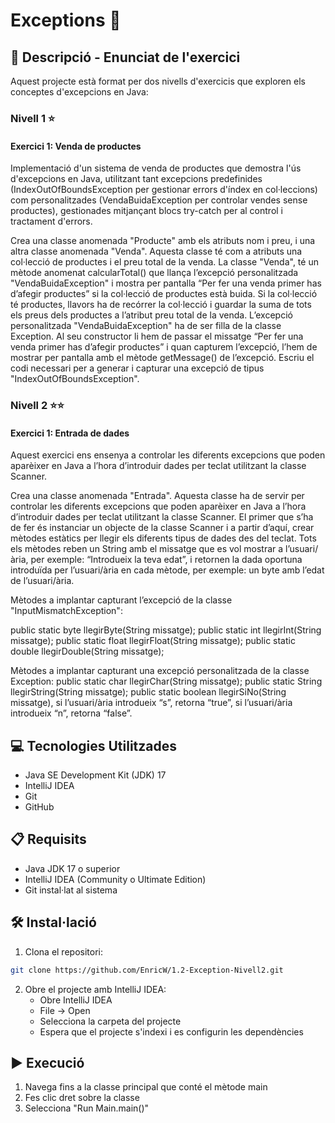 # Exceptions 🎯

## 📄 Descripció - Enunciat de l'exercici

Aquest projecte està format per dos nivells d'exercicis que exploren els conceptes d'excepcions en Java:

### Nivell 1 ⭐
#### Exercici 1: Venda de productes
Implementació d'un sistema de venda de productes que demostra l'ús d'excepcions en Java, utilitzant tant excepcions predefinides (IndexOutOfBoundsException per gestionar errors d'índex en col·leccions) com personalitzades (VendaBuidaException per controlar vendes sense productes), gestionades mitjançant blocs try-catch per al control i tractament d'errors.

Crea una classe anomenada "Producte" amb els atributs nom i preu, i una altra classe anomenada "Venda". Aquesta classe té com a atributs una col·lecció de productes i el preu total de la venda. La classe "Venda", té un mètode anomenat calcularTotal() que llança l’excepció personalitzada "VendaBuidaException" i mostra per pantalla “Per fer una venda primer has d’afegir productes” si la col·lecció de productes està buida. Si la col·lecció té productes, llavors ha de recórrer la col·lecció i guardar la suma de tots els preus dels productes a l’atribut preu total de la venda. L’excepció personalitzada "VendaBuidaException" ha de ser filla de la classe Exception. Al seu constructor li hem de passar el missatge  “Per fer una venda primer has d’afegir productes” i quan capturem l’excepció, l’hem de mostrar per pantalla amb el mètode getMessage() de l’excepció. Escriu el codi necessari per a generar i capturar una excepció de tipus "IndexOutOfBoundsException".

### Nivell 2 ⭐⭐
#### Exercici 1: Entrada de dades
Aquest exercici ens ensenya a controlar les diferents excepcions que poden aparèixer en Java a l’hora d’introduir dades per teclat utilitzant la classe Scanner.

Crea una classe anomenada "Entrada". Aquesta classe ha de servir per controlar les diferents excepcions que poden aparèixer en Java a l’hora d’introduir dades per teclat utilitzant la classe Scanner. El primer que s’ha de fer és instanciar un objecte de la classe Scanner i a partir d’aquí, crear mètodes estàtics per llegir els diferents tipus de dades des del teclat. Tots els mètodes reben un String amb el missatge que es vol mostrar a l’usuari/ària, per exemple: “Introdueix la teva edat”, i retornen la dada oportuna introduïda per l’usuari/ària en cada mètode, per exemple: un byte amb l’edat de l’usuari/ària.

Mètodes a implantar capturant l’excepció de la classe "InputMismatchException":

public static byte llegirByte(String missatge);
public static int llegirInt(String missatge);
public static float llegirFloat(String missatge);
public static double llegirDouble(String missatge);

Mètodes a implantar capturant una excepció personalitzada de la classe Exception:
public static char llegirChar(String missatge);
public static String llegirString(String missatge);
public static boolean llegirSiNo(String missatge), si l’usuari/ària introdueix “s”, retorna “true”, si l’usuari/ària introdueix “n”, retorna “false”.

## 💻 Tecnologies Utilitzades

- Java SE Development Kit (JDK) 17
- IntelliJ IDEA
- Git
- GitHub

## 📋 Requisits

- Java JDK 17 o superior
- IntelliJ IDEA (Community o Ultimate Edition)
- Git instal·lat al sistema

## 🛠️ Instal·lació

1. Clona el repositori:
```bash
git clone https://github.com/EnricW/1.2-Exception-Nivell2.git
```

2. Obre el projecte amb IntelliJ IDEA:
   - Obre IntelliJ IDEA
   - File -> Open
   - Selecciona la carpeta del projecte
   - Espera que el projecte s'indexi i es configurin les dependències

## ▶️ Execució

1. Navega fins a la classe principal que conté el mètode main
2. Fes clic dret sobre la classe
3. Selecciona "Run Main.main()"
